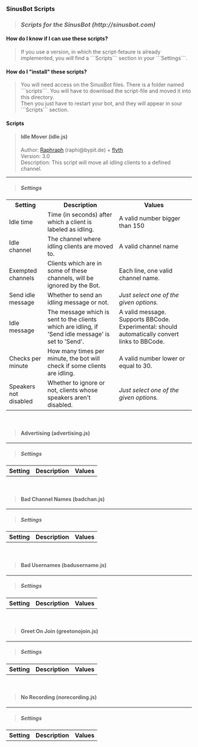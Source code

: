 ### SinusBot Scripts
<blockquote><h3><em>Scripts for the SinusBot (http://sinusbot.com)</em></h3></blockquote>

#### How do I know if I can use these scripts?
<blockquote>
If you use a version, in which the script-fetaure is already implemented, you will find a ```Scripts``` section in your ```Settings```.
</blockquote>

#### How do I "install" these scripts?
<blockquote>
You will need access on the SinusBot files. There is a folder named ```scripts```. You will have to download the script-file and moved it into this directory. <br/>
Then you just have to restart your bot, and they will appear in sour ```Scripts``` section.
</blockquote>

#### Scripts
<blockquote>
<h4>Idle Mover (idle.js)</h4>
Author: <a href="https://github.com/Raphouphe">Raphraph</a> (raphi@bypit.de) + <a href="https://github.com/flyth">flyth</a><br />
Version: 3.0<br />
Description: This script will move all idling clients to a defined channel.
</blockquote>
<hr />
<blockquote><h5>Settings</h5></blockquote>
<table>
<tr><th>Setting</th><th>Description</th><th>Values</th></tr>
<tr><td>Idle time</td><td>Time (in seconds) after which a client is labeled as idling.</td><td>A valid number bigger than 150</td></tr>
<tr><td>Idle channel</td><td>The channel where idling clients are moved to.</td><td>A valid channel name</td></tr>
<tr><td>Exempted channels</td><td>Clients which are in some of these channels, will be ignored by the Bot.</td><td>Each line, one valid channel name.</td></tr>
<tr><td>Send idle message</td><td>Whether to send an idling message or not.</td><td><em>Just select one of the given options.</em></td></tr>
<tr><td>Idle message</td><td>The message which is sent to the clients which are idling, if 'Send idle message' is set to 'Send'.</td><td>A valid message. Supports BBCode. Experimental: should automatically convert links to BBCode.</td></tr>
<tr><td>Checks per minute</td><td>How many times per minute, the bot will check if some clients are idling.</td><td>A valid number lower or equal to 30.</td></tr>
<tr><td>Speakers not disabled</td><td>Whether to ignore or not, clients whose speakers aren't disabled.</td><td><em>Just select one of the given options.</em></td></tr>
</table>
<br />
<blockquote>
<h4>Advertising (advertising.js)</h4>
</blockquote>
<hr />
<blockquote><h5>Settings</h5></blockquote>
<table>
<tr><th>Setting</th><th>Description</th><th>Values</th></tr>
</table>
<br />
<blockquote>
<h4>Bad Channel Names (badchan.js)</h4>
</blockquote>
<hr />
<blockquote><h5>Settings</h5></blockquote>
<table>
<tr><th>Setting</th><th>Description</th><th>Values</th></tr>
</table>
<br />
<blockquote>
<h4>Bad Usernames (badusername.js)</h4>
</blockquote>
<hr />
<blockquote><h5>Settings</h5></blockquote>
<table>
<tr><th>Setting</th><th>Description</th><th>Values</th></tr>
</table>
<br />
<blockquote>
<h4>Greet On Join (greetonojoin.js)</h4>
</blockquote>
<hr />
<blockquote><h5>Settings</h5></blockquote>
<table>
<tr><th>Setting</th><th>Description</th><th>Values</th></tr>
</table>
<br />
<blockquote>
<h4>No Recording (norecording.js)</h4>
</blockquote>
<hr />
<blockquote><h5>Settings</h5></blockquote>
<table>
<tr><th>Setting</th><th>Description</th><th>Values</th></tr>
</table>
